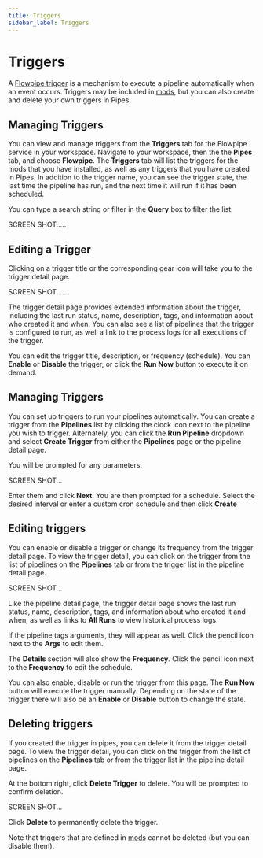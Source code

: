 ```yaml
---
title: Triggers
sidebar_label: Triggers
---
```


# Triggers



A [Flowpipe trigger](https://flowpipe.io/docs/flowpipe-hcl/trigger) is a mechanism to execute a pipeline automatically when an event occurs.  Triggers may be included in  [mods](/pipes/docs/using/flowpipe/mods), but you can also create and delete your own triggers in Pipes.



## Managing Triggers

You can view and manage triggers from the **Triggers** tab for the Flowpipe service in your workspace.  Navigate to your workspace, then the the **Pipes** tab, and choose **Flowpipe**.  The **Triggers** tab will list the triggers for the mods that you have installed, as well as any triggers that you have created in Pipes.  In addition to the trigger name, you can see the trigger state, the last time the pipeline has run, and the next time it will run if it has been scheduled. 

You can type a search string or filter in the **Query** box to filter the list.


SCREEN SHOT.....



## Editing a Trigger

Clicking on a trigger title or the corresponding gear icon will take you to the trigger detail page.  

SCREEN SHOT.....

The trigger detail page provides extended information about the trigger, including the last run status, name, description, tags, and information about who created it and when.  You can also see a list of pipelines that the trigger is configured to run, as well a link to the process logs for all executions of the trigger.  

You can edit the trigger title, description, or frequency (schedule). You can  **Enable** or **Disable** the trigger, or click the **Run Now** button to execute it on demand.



## Managing Triggers

You can set up triggers to run your pipelines automatically.  You can create a trigger from the **Pipelines** list by clicking the clock icon next to the pipeline you wish to trigger.   Alternately, you can click the **Run Pipeline** dropdown and select **Create Trigger** from either the **Pipelines** page or the pipeline detail page.

You will be prompted for any parameters.  

SCREEN SHOT...

Enter them and click **Next**.  You are then prompted for a schedule.  Select the desired interval or enter a custom cron schedule and then click **Create**


## Editing triggers  
You can enable or disable a trigger or change its frequency from the trigger detail page.  To view the trigger detail, you can click on the trigger from the list of pipelines on the **Pipelines** tab or from the trigger list in the pipeline detail page.  

SCREEN SHOT...

Like the pipeline detail page, the trigger detail page shows the last run status, name, description, tags, and information about who created it and when, as well as links to **All Runs** to view historical process logs.  

If the pipeline tags arguments, they will appear as well. Click the pencil icon next to the **Args** to edit them.

The **Details** section will also show the **Frequency**.  Click the pencil icon next to the **Frequency** to edit the schedule.

You can also enable, disable or run the trigger from this page.  The **Run Now** button will execute the trigger manually.  Depending on the state of the trigger there will also be an **Enable** or **Disable** button to change the state.


## Deleting triggers

If you created the trigger in pipes, you can delete it from the trigger detail page.   To view the trigger detail, you can click on the trigger from the list of pipelines on the **Pipelines** tab or from the trigger list in the pipeline detail page.  

At the bottom right, click **Delete Trigger** to delete.  You will be prompted to confirm deletion.  

SCREEN SHOT...

Click **Delete** to permanently delete the trigger.

Note that triggers that are defined in [mods](/pipes/docs/using/flowpipe/mods) cannot be deleted (but you can disable them).
